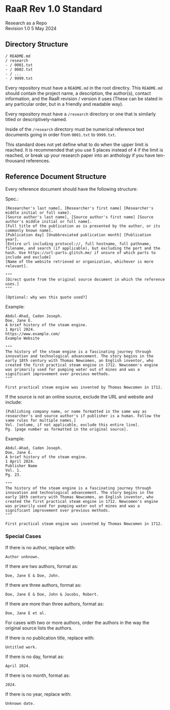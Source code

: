 # RaaR Rev 1.0 Standard
Research as a Repo  
Revision 1.0
5 May 2024

## Directory Structure
```
/ README.md
/ research
- / 0001.txt
- / 0002.txt
- / ...
- / 9999.txt
```

Every repository must have a `README.md` in the root directiry. This `README.md` should contain the project name, a description, the author(s), contact information, and the RaaR revision / version it uses (These can be stated in any particular order, but in a friendly and readable way).

Every repository must have a `/research` directory or one that  is similarly titled or descriptively-named.

Inside of the `/research` directory must be numerical reference text documents going in order from `0001.txt` to `9999.txt`.

This standard does not yet define what to do when the upper limit is reached. It is recommended that you use 5 places instead of 4 if the limit is reached, or break up your research paper into an anthology if you have ten-thousand references.

## Reference Document Structure

Every reference document should have the following structure:

Spec.:
```
[Researcher's last name], [Researcher's first name] [Researcher's middle initial or full name].
[Source author's last name], [Source author's first name] [Source author's middle initial or full name].
[Full title of the publication as is presented by the author, or its commonly known name].
[Publication day] [Unabbreviated publication month] [Publication year].
[Entire url including protocol://, full hostname, full pathname, filename, and search (if applicable), but excluding the port and the hash. Use https://url-parts.glitch.me/ if unsure of which parts to include and exclude]
[Name of the website retrieved or organization, whichever is more relevant].

"""
[Direct quote from the original source document in which the reference uses.]
"""

[Optional: why was this quote used?]
```

Example:
```
Abdul-Ahad, Caden Joseph.
Doe, Jane E.
A brief history of the steam engine.
1 April 2024.
https://www.example.com/
Example Website

"""
The history of the steam engine is a fascinating journey through innovation and technological advancement. The story begins in the early 18th century with Thomas Newcomen, an English inventor, who created the first practical steam engine in 1712. Newcomen's engine was primarily used for pumping water out of mines and was a significant improvement over previous methods.
"""

First practical steam engine was invented by Thomas Newcomen in 1712.
```

If the source is not an online source, exclude the URL and website and include:
```
[Publishing company name, or name formatted in the same way as researcher's and source author's if publisher is a human. Follow the same rules for multiple names.]
Vol. [volume, if not applicable, exclude this entire line].
Pg. [page number as formatted in the original source].
```

Example:
```
Abdul-Ahad, Caden Joseph.
Doe, Jane E.
A brief history of the steam engine.
1 April 2024.
Publisher Name
Vol. 1.
Pg. 23.

"""
The history of the steam engine is a fascinating journey through innovation and technological advancement. The story begins in the early 18th century with Thomas Newcomen, an English inventor, who created the first practical steam engine in 1712. Newcomen's engine was primarily used for pumping water out of mines and was a significant improvement over previous methods.
"""

First practical steam engine was invented by Thomas Newcomen in 1712.
```

### Special Cases

If there is no author, replace with:
```
Author unknown.
```

If there are two authors, format as:
```
Doe, Jane E & Doe, John.
```

If there are three authors, format as:
```
Doe, Jane E & Doe, John & Jacobs, Robert.
```

If there are more than three authors, format as:
```
Doe, Jane E et al.
```

For cases with two or more authors, order the authors in the way the original source lists the authors.

If there is no publication title, replace with:
```
Untitled work.
```

If there is no day, format as:
```
April 2024.
```

If there is no month, format as:
```
2024.
```

If there is no year, replace with:
```
Unknown date.
```
